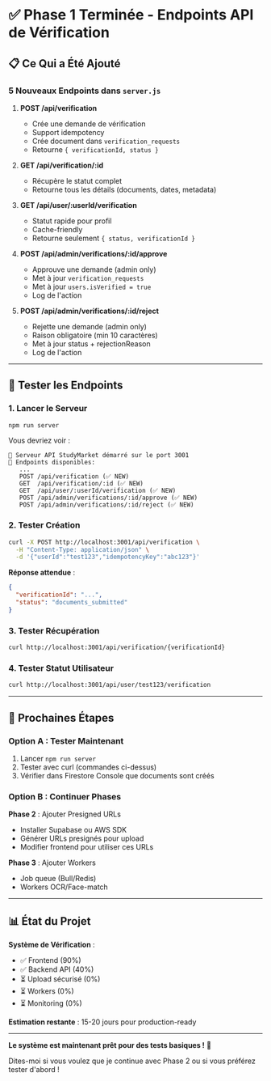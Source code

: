 # ✅ Phase 1 Terminée - Endpoints API de Vérification

## 📋 Ce Qui a Été Ajouté

### 5 Nouveaux Endpoints dans `server.js`

1. **POST /api/verification**
   - Crée une demande de vérification
   - Support idempotency
   - Crée document dans `verification_requests`
   - Retourne `{ verificationId, status }`

2. **GET /api/verification/:id**
   - Récupère le statut complet
   - Retourne tous les détails (documents, dates, metadata)

3. **GET /api/user/:userId/verification**
   - Statut rapide pour profil
   - Cache-friendly
   - Retourne seulement `{ status, verificationId }`

4. **POST /api/admin/verifications/:id/approve**
   - Approuve une demande (admin only)
   - Met à jour `verification_requests`
   - Met à jour `users.isVerified = true`
   - Log de l'action

5. **POST /api/admin/verifications/:id/reject**
   - Rejette une demande (admin only)
   - Raison obligatoire (min 10 caractères)
   - Met à jour status + rejectionReason
   - Log de l'action

---

## 🧪 Tester les Endpoints

### 1. Lancer le Serveur

```bash
npm run server
```

Vous devriez voir :
```
🚀 Serveur API StudyMarket démarré sur le port 3001
📡 Endpoints disponibles:
   ...
   POST /api/verification (✅ NEW)
   GET  /api/verification/:id (✅ NEW)
   GET  /api/user/:userId/verification (✅ NEW)
   POST /api/admin/verifications/:id/approve (✅ NEW)
   POST /api/admin/verifications/:id/reject (✅ NEW)
```

### 2. Tester Création

```bash
curl -X POST http://localhost:3001/api/verification \
  -H "Content-Type: application/json" \
  -d '{"userId":"test123","idempotencyKey":"abc123"}'
```

**Réponse attendue** :
```json
{
  "verificationId": "...",
  "status": "documents_submitted"
}
```

### 3. Tester Récupération

```bash
curl http://localhost:3001/api/verification/{verificationId}
```

### 4. Tester Statut Utilisateur

```bash
curl http://localhost:3001/api/user/test123/verification
```

---

## 🎯 Prochaines Étapes

### Option A : Tester Maintenant
1. Lancer `npm run server`
2. Tester avec curl (commandes ci-dessus)
3. Vérifier dans Firestore Console que documents sont créés

### Option B : Continuer Phases
**Phase 2** : Ajouter Presigned URLs
- Installer Supabase ou AWS SDK
- Générer URLs presignés pour upload
- Modifier frontend pour utiliser ces URLs

**Phase 3** : Ajouter Workers
- Job queue (Bull/Redis)
- Workers OCR/Face-match

---

## 📊 État du Projet

**Système de Vérification** :
- ✅ Frontend (90%)
- ✅ Backend API (40%)
- ⏳ Upload sécurisé (0%)
- ⏳ Workers (0%)
- ⏳ Monitoring (0%)

**Estimation restante** : 15-20 jours pour production-ready

---

**Le système est maintenant prêt pour des tests basiques !** 🎉

Dites-moi si vous voulez que je continue avec Phase 2 ou si vous préférez tester d'abord !

